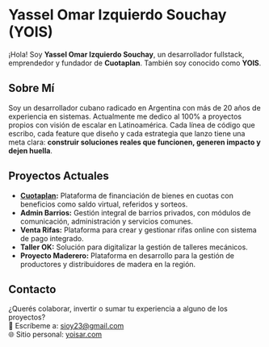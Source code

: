 # Yassel Omar Izquierdo Souchay (YOIS)

¡Hola! Soy **Yassel Omar Izquierdo Souchay**, un desarrollador fullstack, emprendedor y fundador de **Cuotaplan**. También soy conocido como **YOIS**.

## Sobre Mí

Soy un desarrollador cubano radicado en Argentina con más de 20 años de experiencia en sistemas. Actualmente me dedico al 100% a proyectos propios con visión de escalar en Latinoamérica. Cada línea de código que escribo, cada feature que diseño y cada estrategia que lanzo tiene una meta clara: **construir soluciones reales que funcionen, generen impacto y dejen huella**.

## Proyectos Actuales

- **[Cuotaplan](https://cuotaplan.com):** Plataforma de financiación de bienes en cuotas con beneficios como saldo virtual, referidos y sorteos.
- **Admin Barrios:** Gestión integral de barrios privados, con módulos de comunicación, administración y servicios comunes.
- **Venta Rifas:** Plataforma para crear y gestionar rifas online con sistema de pago integrado.
- **Taller OK:** Solución para digitalizar la gestión de talleres mecánicos.
- **Proyecto Maderero:** Plataforma en desarrollo para la gestión de productores y distribuidores de madera en la región.

## Contacto

¿Querés colaborar, invertir o sumar tu experiencia a alguno de los proyectos?  
📧 Escríbeme a: [sioy23@gmail.com](mailto:sioy23@gmail.com)  
🌐 Sitio personal: [yoisar.com](https://yoisar.com)

